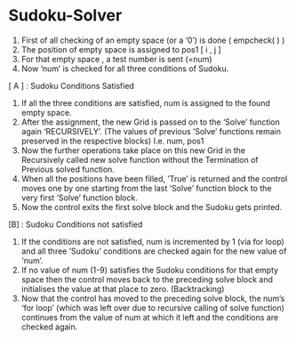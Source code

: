 # Sudoku-Solver
1. First of all checking of an empty space (or a ‘0’) is done ( empcheck( ) )
 2. The position of empty space is assigned to pos1 [ i , j ] 
 3. For that empty space , a test number is sent (=num)
 4. Now ‘num’ is checked for all three conditions of Sudoku.


[ A ] : Sudoku Conditions Satisfied

 1. If all the three conditions are satisfied, num is assigned to the found empty space.
 2. After the assignment, the new Grid is passed on to the ‘Solve’ function again ‘RECURSIVELY’. (The values of previous ’Solve’ functions remain preserved in the respective blocks) I.e. num, pos1
 3. Now the further operations take place on this new Grid in the Recursively called new solve function without the Termination of Previous solved function.
 4. When all the positions have been filled, ’True’ is returned and the control moves one by one starting from the last ‘Solve’ function block to the very first ‘Solve’ function block.
 5. Now the control exits the first solve block and the Sudoku gets printed.

[B] : Sudoku Conditions not satisfied

 1. If the conditions are not satisfied, num is incremented by 1 (via for loop) and all three ’Sudoku’ conditions are checked again for the new value of ‘num’.
 2. If no value of num (1-9) satisfies the Sudoku conditions for that empty space then the control moves back to the preceding solve block and initialises the value at that place to zero. (Backtracking)
 3. Now that the control has moved to the preceding solve block, the num’s  ‘for loop’  (which was left over due to recursive calling of solve function) continues from the value of num at which it left and the conditions are checked again.

